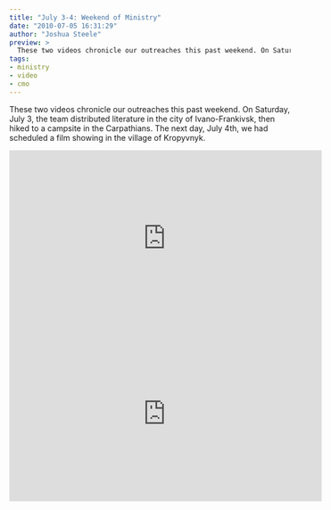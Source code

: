 ```yaml
---
title: "July 3-4: Weekend of Ministry"
date: "2010-07-05 16:31:29"
author: "Joshua Steele"
preview: >
  These two videos chronicle our outreaches this past weekend. On Saturday, July 3, the team distributed literature in the city of Ivano-Frankivsk, then hiked to a campsite in the Carpathians. The next day, July 4th, we had scheduled a film showing in the village of Kropyvnyk.
tags:
- ministry
- video
- cmo
---
```


These two videos chronicle our outreaches this past weekend. On Saturday, July 3, the team distributed literature in the city of Ivano-Frankivsk, then hiked to a campsite in the Carpathians. The next day, July 4th, we had scheduled a film showing in the village of Kropyvnyk.

<iframe width="560" height="315" src="https://www.youtube.com/embed/_JEnJ1zjEvA" frameborder="0" allowfullscreen></iframe>

<iframe width="560" height="315" src="https://www.youtube.com/embed/W-s69FhywA0" frameborder="0" allowfullscreen></iframe>
